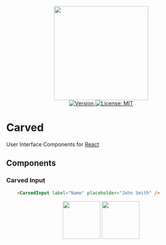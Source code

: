 <p align="center">
    <img src="https://raw.githubusercontent.com/plurid/carved-react/master/docs/images/identity/carved-logo.png" height="250px">
    <br />
    <a target="_blank" href="https://www.npmjs.com/package/carved-react">
        <img src="https://img.shields.io/npm/v/carved-react.svg?logo=npm&colorB=1380C3&style=for-the-badge" alt="Version">
    </a>
    <a target="_blank" href="https://github.com/plurid/plurid/blob/master/LICENSE">
        <img src="https://img.shields.io/badge/license-MIT-blue.svg?colorB=1380C3&style=for-the-badge" alt="License: MIT">
    </a>
</p>



# Carved

User Interface Components for [React][react]

[react]: https://github.com/facebook/react



## Components

### Carved Input

``` html
    <CarvedInput label="Name" placeholder="John Smith" />
```

<p align="center">
    <img src="https://raw.githubusercontent.com/plurid/carved-react/master/docs/images/components/CarvedInput-empty.png" height="100px">
    <img src="https://raw.githubusercontent.com/plurid/carved-react/master/docs/images/components/CarvedInput-named.png" height="100px">
</p>
